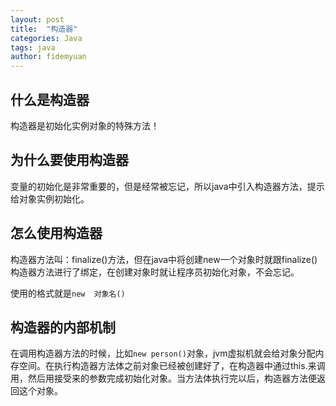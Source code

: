 ```yaml
---
layout: post
title:  "构造器"
categories: Java
tags: java 
author: fidemyuan
---
```


## 什么是构造器
构造器是初始化实例对象的特殊方法！
## 为什么要使用构造器

变量的初始化是非常重要的，但是经常被忘记，所以java中引入构造器方法，提示给对象实例初始化。

## 怎么使用构造器

构造器方法叫：finalize()方法，但在java中将创建new一个对象时就跟finalize()构造器方法进行了绑定，在创建对象时就让程序员初始化对象，不会忘记。

使用的格式就是`new  对象名()`

## 构造器的内部机制

在调用构造器方法的时候，比如`new person()`对象，jvm虚拟机就会给对象分配内存空间。在执行构造器方法体之前对象已经被创建好了，在构造器中通过this.来调用，然后用接受来的参数完成初始化对象。当方法体执行完以后，构造器方法便返回这个对象。




